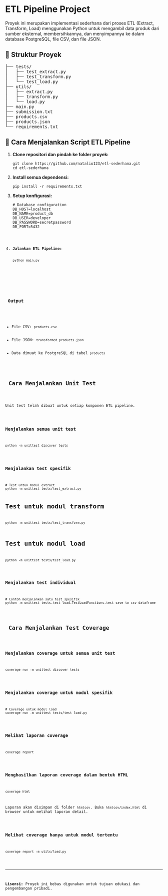<!DOCTYPE html>
<html lang="id">
<head>
  <meta charset="UTF-8">
  <title>ETL Pipeline Project</title>
</head>
<body>

<h1>ETL Pipeline Project</h1>

<p>Proyek ini merupakan implementasi sederhana dari proses ETL (Extract, Transform, Load) menggunakan Python untuk mengambil data produk dari sumber eksternal, membersihkannya, dan menyimpannya ke dalam database PostgreSQL, file CSV, dan file JSON.</p>

<h2>📁 Struktur Proyek</h2>
<pre>
├── tests/
│   ├── test_extract.py
│   ├── test_transform.py
│   └── test_load.py
├── utils/
│   ├── extract.py
│   ├── transform.py
│   └── load.py
├── main.py
├── submission.txt
├── products.csv
├── products.json
└── requirements.txt
</pre>

<h2>🚀 Cara Menjalankan Script ETL Pipeline</h2>

<ol>
<li><strong>Clone repositori dan pindah ke folder proyek:</strong>
      <pre><code>git clone https://github.com/natalio123/etl-sederhana.git
cd etl-sederhana</code></pre>
    </li>
  <li><strong>Install semua dependensi:</strong><br>
    <pre><code>pip install -r requirements.txt</code></pre>
  </li>

  <li><strong>Setup konfigurasi:</strong><br>
    <pre><code># Database configuration
DB_HOST=localhost
DB_NAME=product_db
DB_USER=developer
DB_PASSWORD=secretpassword
DB_PORT=5432
  </li>
  <li><strong>Jalankan ETL Pipeline:</strong>
    <pre><code>python main.py</code></pre>
  </li>
</ol>

<h3> Output</h3>
<ul>
  <li>File CSV: <code>products.csv</code></li>
  <li>File JSON: <code>transformed_products.json</code></li>
  <li>Data dimuat ke PostgreSQL di tabel <code>products</code></li>
</ul>

<h2> Cara Menjalankan Unit Test</h2>

<p>Unit test telah dibuat untuk setiap komponen ETL pipeline.</p>

<h3>Menjalankan semua unit test</h3>
<pre><code>python -m unittest discover tests</code></pre>

<h3>Menjalankan test spesifik</h3>
<pre><code># Test untuk modul extract
python -m unittest tests/test_extract.py

# Test untuk modul transform
python -m unittest tests/test_transform.py

# Test untuk modul load
python -m unittest tests/test_load.py
</code></pre>

<h3>Menjalankan test individual</h3>
<pre><code># Contoh menjalankan satu test spesifik
python -m unittest tests.test_load.TestLoadFunctions.test_save_to_csv_dataframe
</code></pre>

<h2> Cara Menjalankan Test Coverage</h2>

<h3>Menjalankan coverage untuk semua unit test</h3>
<pre><code>coverage run -m unittest discover tests</code></pre>

<h3>Menjalankan coverage untuk modul spesifik</h3>
<pre><code># Coverage untuk modul load
coverage run -m unittest tests/test_load.py</code></pre>

<h3>Melihat laporan coverage</h3>
<pre><code>coverage report</code></pre>

<h3>Menghasilkan laporan coverage dalam bentuk HTML</h3>
<pre><code>coverage html</code></pre>
<p>Laporan akan disimpan di folder <code>htmlcov</code>. Buka <code>htmlcov/index.html</code> di browser untuk melihat laporan detail.</p>

<h3>Melihat coverage hanya untuk modul tertentu</h3>
<pre><code>coverage report -m utils/load.py</code></pre>

<hr>
<p><strong>Lisensi:</strong> Proyek ini bebas digunakan untuk tujuan edukasi dan pengembangan pribadi.</p>

</body>
</html>
